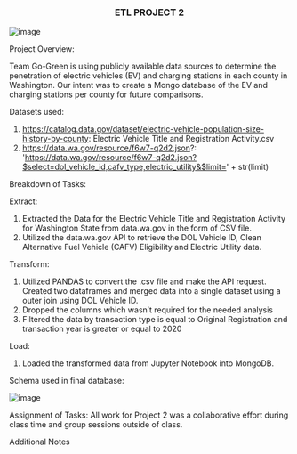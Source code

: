 <h3 align="center"> ETL PROJECT 2 </h3>

![image](https://user-images.githubusercontent.com/112281976/206267609-ffb58865-5ebc-409f-9978-a2e0409ec84e.png)


Project Overview:

Team Go-Green is using publicly available data sources to determine the penetration of electric vehicles (EV) and charging stations in each county in Washington.  Our intent was to create a Mongo database of the EV and charging stations per county for future comparisons.

Datasets used:

1.  https://catalog.data.gov/dataset/electric-vehicle-population-size-history-by-county:  Electric Vehicle Title and Registration Activity.csv
2.  https://data.wa.gov/resource/f6w7-q2d2.json?:  'https://data.wa.gov/resource/f6w7-q2d2.json?$select=dol_vehicle_id,cafv_type,electric_utility&$limit=' +               str(limit)

Breakdown of Tasks:

Extract: 

1.	Extracted the Data for the Electric Vehicle Title and Registration Activity for Washington State from data.wa.gov in the form of CSV file.
2.	Utilized the data.wa.gov API to retrieve the DOL Vehicle ID, Clean Alternative Fuel Vehicle (CAFV) Eligibility and Electric Utility data.

Transform:

1.	Utilized PANDAS to convert the .csv file and make the API request.  Created two dataframes and merged data into a single dataset using a outer join using DOL         Vehicle ID.
2.	Dropped the columns which wasn’t required for the needed analysis
3.	Filtered the data by transaction type is equal to Original Registration and transaction year is greater or equal to 2020

Load:

1.	Loaded the transformed data from Jupyter Notebook into MongoDB.

Schema used in final database:

![image](https://user-images.githubusercontent.com/112281976/206577464-992b3e6e-005e-421c-b233-196080413abc.png)


Assignment of Tasks:
All work for Project 2 was a collaborative effort during class time and group sessions outside of class.

Additional Notes


